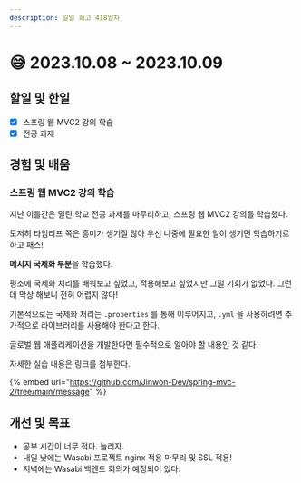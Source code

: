```yaml
---
description: 일일 회고 418일차
---
```


# 😅 2023.10.08 \~ 2023.10.09

## 할일 및 한일&#x20;

* [x] 스프링 웹 MVC2 강의 학습&#x20;
* [x] 전공 과제&#x20;

## 경험 및 배움&#x20;

### 스프링 웹 MVC2 강의 학습&#x20;

지난 이틀간은 밀린 학교 전공 과제를 마무리하고, 스프링 웹 MVC2 강의를 학습했다.

도저히 타임리프 쪽은 흥미가 생기질 않아 우선 나중에 필요한 일이 생기면 학습하기로 하고 패스!

**메시지 국제화 부분**을 학습했다.

평소에 국제화 처리를 배워보고 싶었고, 적용해보고 싶었지만 그럴 기회가 없었다. 그런데 막상 해보니 전혀 어렵지 않다!

기본적으로는 국제화 처리는 `.properties` 를 통해 이루어지고, `.yml` 을 사용하려면 추가적으로 라이브러리를 사용해야 한다고 한다.

글로벌 웹 애플리케이션을 개발한다면 필수적으로 알아야 할 내용인 것 같다.

자세한 실습 내용은 링크를 첨부한다.

{% embed url="https://github.com/Jinwon-Dev/spring-mvc-2/tree/main/message" %}

## 개선 및 목표&#x20;

* 공부 시간이 너무 적다. 늘리자.&#x20;
* 내일 낮에는 Wasabi 프로젝트 nginx 적용 마무리 및 SSL 적용!&#x20;
* 저녁에는 Wasabi 백엔드 회의가 예정되어 있다.&#x20;
